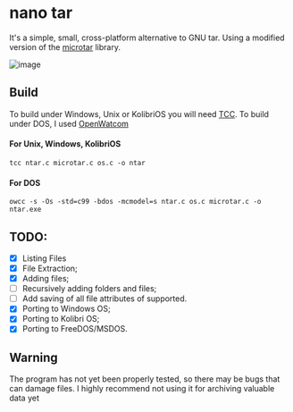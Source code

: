 # nano tar
It's a simple, small, cross-platform alternative to GNU tar. Using a modified version of the [microtar](https://github.com/rxi/microtar) library.

![image](https://user-images.githubusercontent.com/51446645/183033042-2d56fbda-140a-42d4-8e62-2776e10d0f43.png)

## Build
To build under Windows, Unix or KolibriOS you will need [TCC](https://bellard.org/tcc/).
To build under DOS, I used [OpenWatcom](https://github.com/open-watcom/open-watcom-v2)

#### For Unix, Windows, KolibriOS
`tcc ntar.c microtar.c os.c -o ntar`

#### For DOS
`owcc -s -Os -std=c99 -bdos -mcmodel=s ntar.c os.c microtar.c -o ntar.exe`

## TODO:
- [x] Listing Files
- [x] File Extraction;
- [x] Adding files;
- [ ] Recursively adding folders and files;
- [ ] Add saving of all file attributes of supported.
- [x] Porting to Windows OS;
- [x] Porting to Kolibri OS;
- [x] Porting to FreeDOS/MSDOS.

## Warning
The program has not yet been properly tested, so there may be bugs that can damage files. I highly recommend not using it for archiving valuable data yet
